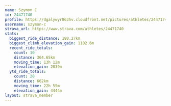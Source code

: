 ```yaml
---
name: Szymon C
id: 24471740
profile: https://dgalywyr863hv.cloudfront.net/pictures/athletes/24471740/7213253/3/large.jpg
username: szymon-c
strava_url: https://www.strava.com/athletes/24471740
stats:
  biggest_ride_distance: 180.27km
  biggest_climb_elevation_gain: 1102.6m
  recent_ride_totals:
    count: 10
    distance: 364.65km
    moving_time: 13h 12m
    elevation_gain: 2839m
  ytd_ride_totals:
    count: 20
    distance: 662km
    moving_time: 22h 55m
    elevation_gain: 4444m
layout: strava_member
--- 
```

